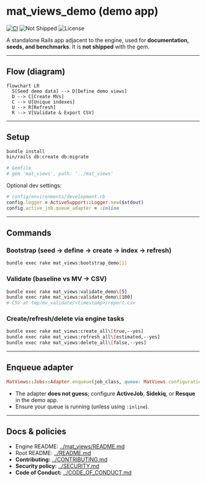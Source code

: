 # mat_views_demo (demo app)

[![CI](https://github.com/Code-Vedas/rails_materialized_views/actions/workflows/ci.yml/badge.svg)](https://github.com/Code-Vedas/rails_materialized_views/actions/workflows/ci.yml)
![Not Shipped](https://img.shields.io/badge/shipping-NOT%20IN%20GEM-informational?style=flat-square)
![License](https://img.shields.io/badge/license-MIT-blue.svg?style=flat-square)

A standalone Rails app adjacent to the engine, used for **documentation, seeds, and benchmarks**. It is **not shipped** with the gem.

---

## Flow (diagram)

```mermaid
flowchart LR
  S[Seed demo data] --> D[Define demo views]
  D --> C[Create MVs]
  C --> U[Unique indexes]
  U --> R[Refresh]
  R --> V[Validate & Export CSV]
```

---

## Setup

```bash
bundle install
bin/rails db:create db:migrate

# Gemfile
# gem 'mat_views', path: '../mat_views'
```

Optional dev settings:

```ruby
# config/environments/development.rb
config.logger = ActiveSupport::Logger.new($stdout)
config.active_job.queue_adapter = :inline
```

---

## Commands

### Bootstrap (seed → define → create → index → refresh)

```bash
bundle exec rake mat_views:bootstrap_demo[1]
```

### Validate (baseline vs MV → CSV)

```bash
bundle exec rake mat_views:validate_demo\[5]
bundle exec rake mat_views:validate_demo\[100]
# CSV at tmp/mv_validate/<timestamp>/report.csv
```

### Create/refresh/delete via engine tasks

```bash
bundle exec rake mat_views:create_all\[true,--yes]
bundle exec rake mat_views:refresh_all\[estimated,--yes]
bundle exec rake mat_views:delete_all\[false,--yes]
```

---

## Enqueue adapter

```ruby
MatViews::Jobs::Adapter.enqueue(job_class, queue: MatViews.configuration.job_queue, args: [...])
```

* The adapter **does not guess**; configure **ActiveJob**, **Sidekiq**, or **Resque** in the demo app.
* Ensure your queue is running (unless using `:inline`).

---

## Docs & policies

* Engine README: [../mat\_views/README.md](../mat_views/README.md)
* Root README: [../README.md](../README.md)
* **Contributing:** [../CONTRIBUTING.md](../CONTRIBUTING.md)
* **Security policy:** [../SECURITY.md](../SECURITY.md)
* **Code of Conduct:** [../CODE\_OF\_CONDUCT.md](../CODE_OF_CONDUCT.md)